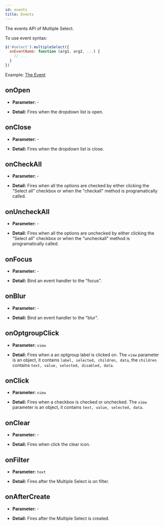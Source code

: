 ```yaml
---
id: events
title: Events
---
```


The events API of Multiple Select.

<div id="codefund"></div>

To use event syntax:

```js
$('#select').multipleSelect({
  onEventName: function (arg1, arg2, ...) {
    // ...
  }
})
```

Example: [The Event](/examples#events.html)

## onOpen

- **Parameter:**  -

- **Detail:** Fires when the dropdown list is open.

## onClose

- **Parameter:** -

- **Detail:** Fires when the dropdown list is close.

## onCheckAll

- **Parameter:** -

- **Detail:** Fires when all the options are checked by either clicking the "Select all" checkbox or when the "checkall" method is programatically called.

## onUncheckAll

- **Parameter:** -

- **Detail:** Fires when all the options are unchecked by either clicking the "Select all" checkbox or when the "uncheckall" method is programatically called.

## onFocus

- **Parameter:** -

- **Detail:** Bind an event handler to the "focus".

## onBlur

- **Parameter:** -

- **Detail:** Bind an event handler to the "blur".

## onOptgroupClick

- **Parameter:** `view`

- **Detail:** Fires when a an optgroup label is clicked on. The `view` parameter is an object, it contains `label, selected, children, data`, the `children` contains `text, value, selected, disabled, data`.

## onClick

- **Parameter:** `view`

- **Detail:** Fires when a checkbox is checked or unchecked. The `view` parameter is an object, it contains `text, value, selected, data`.

## onClear

- **Parameter:** -

- **Detail:** Fires when click the clear icon.

## onFilter

- **Parameter:** `text`

- **Detail:** Fires after the Multiple Select is on filter.

## onAfterCreate

- **Parameter:** -

- **Detail:** Fires after the Multiple Select is created.
